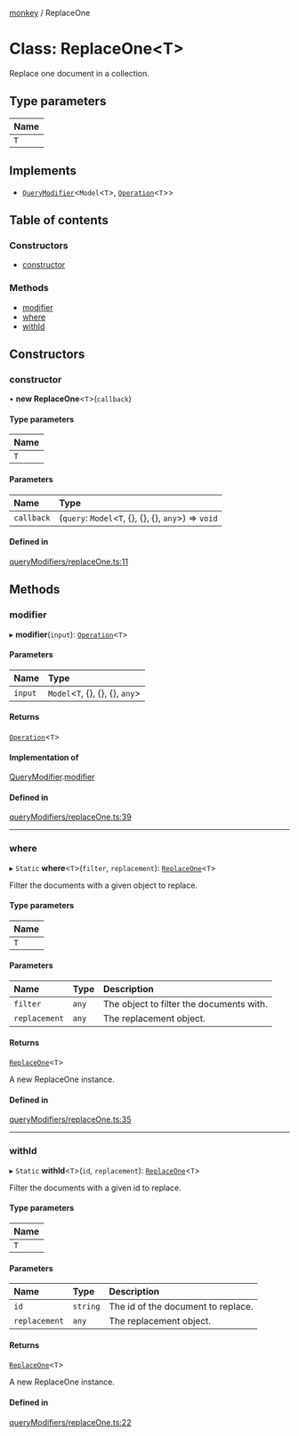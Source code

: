 [monkey](../README.md) / ReplaceOne

# Class: ReplaceOne<T\>

Replace one document in a collection.

## Type parameters

| Name |
| :------ |
| `T` |

## Implements

- [`QueryModifier`](../interfaces/QueryModifier.md)<`Model`<`T`\>, [`Operation`](../interfaces/Operation.md)<`T`\>\>

## Table of contents

### Constructors

- [constructor](ReplaceOne.md#constructor)

### Methods

- [modifier](ReplaceOne.md#modifier)
- [where](ReplaceOne.md#where)
- [withId](ReplaceOne.md#withid)

## Constructors

### constructor

• **new ReplaceOne**<`T`\>(`callback`)

#### Type parameters

| Name |
| :------ |
| `T` |

#### Parameters

| Name | Type |
| :------ | :------ |
| `callback` | (`query`: `Model`<`T`, {}, {}, {}, `any`\>) => `void` |

#### Defined in

[queryModifiers/replaceOne.ts:11](https://github.com/bpisano/monkey/blob/0cdd6dc/src/queryModifiers/replaceOne.ts#L11)

## Methods

### modifier

▸ **modifier**(`input`): [`Operation`](../interfaces/Operation.md)<`T`\>

#### Parameters

| Name | Type |
| :------ | :------ |
| `input` | `Model`<`T`, {}, {}, {}, `any`\> |

#### Returns

[`Operation`](../interfaces/Operation.md)<`T`\>

#### Implementation of

[QueryModifier](../interfaces/QueryModifier.md).[modifier](../interfaces/QueryModifier.md#modifier)

#### Defined in

[queryModifiers/replaceOne.ts:39](https://github.com/bpisano/monkey/blob/0cdd6dc/src/queryModifiers/replaceOne.ts#L39)

___

### where

▸ `Static` **where**<`T`\>(`filter`, `replacement`): [`ReplaceOne`](ReplaceOne.md)<`T`\>

Filter the documents with a given object to replace.

#### Type parameters

| Name |
| :------ |
| `T` |

#### Parameters

| Name | Type | Description |
| :------ | :------ | :------ |
| `filter` | `any` | The object to filter the documents with. |
| `replacement` | `any` | The replacement object. |

#### Returns

[`ReplaceOne`](ReplaceOne.md)<`T`\>

A new ReplaceOne instance.

#### Defined in

[queryModifiers/replaceOne.ts:35](https://github.com/bpisano/monkey/blob/0cdd6dc/src/queryModifiers/replaceOne.ts#L35)

___

### withId

▸ `Static` **withId**<`T`\>(`id`, `replacement`): [`ReplaceOne`](ReplaceOne.md)<`T`\>

Filter the documents with a given id to replace.

#### Type parameters

| Name |
| :------ |
| `T` |

#### Parameters

| Name | Type | Description |
| :------ | :------ | :------ |
| `id` | `string` | The id of the document to replace. |
| `replacement` | `any` | The replacement object. |

#### Returns

[`ReplaceOne`](ReplaceOne.md)<`T`\>

A new ReplaceOne instance.

#### Defined in

[queryModifiers/replaceOne.ts:22](https://github.com/bpisano/monkey/blob/0cdd6dc/src/queryModifiers/replaceOne.ts#L22)
